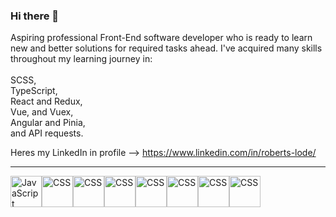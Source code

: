 ### Hi there 👋
Aspiring professional Front-End software developer who is ready to learn new and better solutions for required tasks ahead. I've acquired many skills throughout my learning journey in:\
<br/>
SCSS,
<br/>
TypeScript,
<br/>
React and Redux,
<br/>
Vue, and Vuex,
<br/>
Angular and Pinia,
<br/>
and API requests.
<br/>

Heres my LinkedIn in profile --> https://www.linkedin.com/in/roberts-lode/


---
<div style="display: flex">
<img src="https://cdn.worldvectorlogo.com/logos/html-1.svg" alt="JavaScript" width="50" height="50"/> 
<img src="https://cdn.worldvectorlogo.com/logos/css-3.svg" alt="CSS" width="50" height="50"/>
<img src="https://cdn.worldvectorlogo.com/logos/typescript.svg" alt="CSS" width="50" height="50"/>
<img src="https://cdn.worldvectorlogo.com/logos/react-2.svg" alt="CSS" width="50" height="50"/>
<img src="https://cdn.worldvectorlogo.com/logos/redux.svg" alt="CSS" width="50" height="50"/>
<img src="https://cdn.worldvectorlogo.com/logos/vue-9.svg" alt="CSS" width="50" height="50"/>
<img src="https://cdn.worldvectorlogo.com/logos/angular-icon-1.svg" alt="CSS" width="50" height="50"/>
  <img src="https://pinia.vuejs.org/logo.svg" alt="CSS" width="50" height="50"/>
</div>


<!--
**RobertsLode/RobertsLode** is a ✨ _special_ ✨ repository because its `README.md` (this file) appears on your GitHub profile.

Here are some ideas to get you started:

- 🔭 I’m currently working on ...
- 🌱 I’m currently learning ...
- 👯 I’m looking to collaborate on ...
- 🤔 I’m looking for help with ...
- 💬 Ask me about ...
- 📫 How to reach me: ...
- 😄 Pronoun
-->

